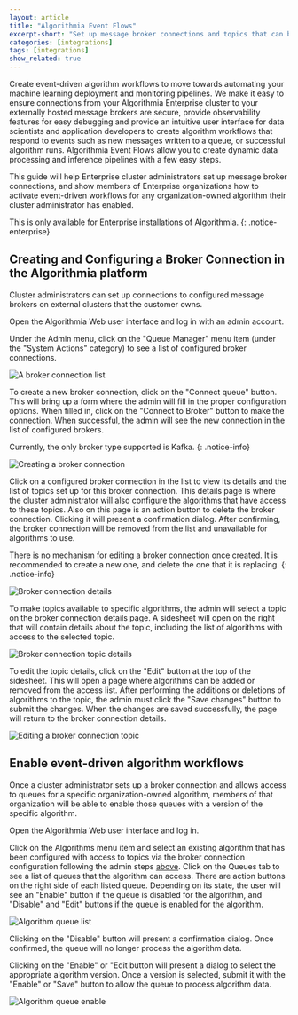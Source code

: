 ```yaml
---
layout: article
title: "Algorithmia Event Flows"
excerpt-short: "Set up message broker connections and topics that can be enabled to process algorithm data"
categories: [integrations]
tags: [integrations]
show_related: true
---
```

Create event-driven algorithm workflows to move towards automating your machine learning deployment and monitoring pipelines. We make it easy to ensure connections from your Algorithmia Enterprise cluster to your externally hosted message brokers are secure, provide observability features for easy debugging and provide an intuitive user interface for data scientists and application developers to create algorithm workflows that respond to events such as new messages written to a queue, or successful algorithm runs. Algorithmia Event Flows allow you to create dynamic data processing and inference pipelines with a few easy steps.

This guide will help Enterprise cluster administrators set up message broker connections, and show members of Enterprise organizations how to activate event-driven workflows for any organization-owned algorithm their cluster administrator has enabled.

This is only available for Enterprise installations of Algorithmia.
{: .notice-enterprise}

## Creating and Configuring a Broker Connection in the Algorithmia platform

Cluster administrators can set up connections to configured message brokers on external clusters that the customer owns.

Open the Algorithmia Web user interface and log in with an admin account.

Under the Admin menu, click on the "Queue Manager" menu item (under the "System Actions" category) to see a list of configured broker connections.

<img src="{{site.cdnurl}}{{site.baseurl}}/images/post_images/message-broker/broker-connection-list.png" alt="A broker connection list">

To create a new broker connection, click on the "Connect queue" button. This will bring up a form where the admin will fill in the proper configuration options. When filled in, click on the "Connect to Broker" button to make the connection. When successful, the admin will see the new connection in the list of configured brokers. 

Currently, the only broker type supported is Kafka.
{: .notice-info}

<img src="{{site.cdnurl}}{{site.baseurl}}/images/post_images/message-broker/broker-connection-create.png" alt="Creating a broker connection">

Click on a configured broker connection in the list to view its details and the list of topics set up for this broker connection. This details page is where the cluster administrator will also configure the algorithms that have access to these topics. Also on this page is an action button to delete the broker connection. Clicking it will present a confirmation dialog. After confirming, the broker connection will be removed from the list and unavailable for algorithms to use.

There is no mechanism for editing a broker connection once created. It is recommended to create a new one, and delete the one that it is replacing.
{: .notice-info}

<img src="{{site.cdnurl}}{{site.baseurl}}/images/post_images/message-broker/broker-connection-details.png" alt="Broker connection details">

To make topics available to specific algorithms, the admin will select a topic on the broker connection details page. A sidesheet will open on the right that will contain details about the topic, including the list of algorithms with access to the selected topic.

<img src="{{site.cdnurl}}{{site.baseurl}}/images/post_images/message-broker/broker-connection-topic-details.png" alt="Broker connection topic details">

To edit the topic details, click on the "Edit" button at the top of the sidesheet. This will open a page where algorithms can be added or removed from the access list. After performing the additions or deletions of algorithms to the topic, the admin must click the "Save changes" button to submit the changes. When the changes are saved successfully, the page will return to the broker connection details.

<img src="{{site.cdnurl}}{{site.baseurl}}/images/post_images/message-broker/broker-connection-topic-edit.png" alt="Editing a broker connection topic">


## Enable event-driven algorithm workflows

Once a cluster administrator sets up a broker connection and allows access to queues for a specific organization-owned algorithm, members of that organization will be able to enable those queues with a version of the specific algorithm.

Open the Algorithmia Web user interface and log in.

Click on the Algorithms menu item and select an existing algorithm that has been configured with access to topics via the broker connection configuration following the admin steps [above](#creating-and-configuring-a-broker-connection-in-the-algorithmia-platform). Click on the Queues tab to see a list of queues that the algorithm can access. There are action buttons on the right side of each listed queue. Depending on its state, the user will see an "Enable" button if the queue is disabled for the algorithm, and "Disable" and "Edit" buttons if the queue is enabled for the algorithm. 

<img src="{{site.cdnurl}}{{site.baseurl}}/images/post_images/message-broker/algorithm-queue-list.png" alt="Algorithm queue list">

Clicking on the "Disable" button will present a confirmation dialog. Once confirmed, the queue will no longer process the algorithm data.

Clicking on the "Enable" or "Edit button will present a dialog to select the appropriate algorithm version. Once a version is selected, submit it with the "Enable" or "Save" button to allow the queue to process algorithm data. 

<img src="{{site.cdnurl}}{{site.baseurl}}/images/post_images/message-broker/algorithm-queue-enable.png" alt="Algorithm queue enable">


